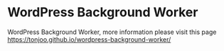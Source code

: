 # WordPress Background Worker

WordPress Background Worker, more information please visit this page https://tonjoo.github.io/wordpress-background-worker/